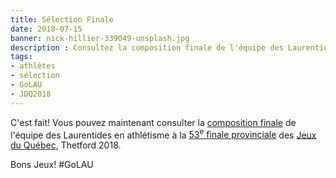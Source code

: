 ```yaml
---
title: Sélection Finale
date: 2018-07-15
banner: nick-hillier-339049-unsplash.jpg
description : Consultez la composition finale de l'équipe des Laurentides aux Jeux du Québec, Thetford 2018.
tags:
- athlètes
- sélection
- GoLAU
- JDQ2018
---
```


C'est fait! Vous pouvez maintenant consulter la [composition finale](/assets/athlaurentides-selection-finale.pdf) de l'équipe des Laurentides en athlétisme à la [53<sup>e</sup> finale provinciale](https://thetford2018.jeuxduquebec.com/) des [Jeux du Québec](http://jeuxduquebec.com/), Thetford 2018.

Bons Jeux! #GoLAU
